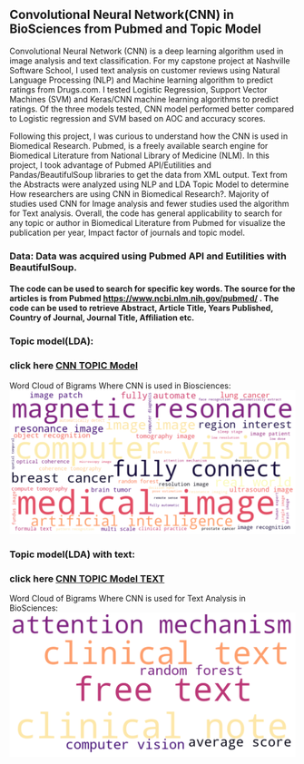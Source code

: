 ## Convolutional Neural Network(CNN) in BioSciences from Pubmed and Topic Model
Convolutional Neural Network (CNN) is a deep learning algorithm used in image analysis and text classification. For my capstone project at Nashville Software School, I used text analysis on customer reviews using Natural Language Processing (NLP) and Machine learning algorithm to predict ratings from Drugs.com. I tested Logistic Regression, Support Vector Machines (SVM) and Keras/CNN machine learning algorithms to predict ratings. Of the three models tested, CNN model performed better compared to Logistic regression and SVM based on AOC and accuracy scores. 

Following this project, I was curious to understand how the CNN is used in Biomedical Research. Pubmed, is a freely available search engine for Biomedical Literature from National Library of Medicine (NLM). In this project, I took advantage of Pubmed API/Eutilities and Pandas/BeautifulSoup libraries to get the data from XML output. Text from the Abstracts were analyzed using NLP and LDA Topic Model to determine How researchers are using CNN in Biomedical Research?. Majority of studies used CNN for Image analysis and fewer studies used the algorithm for Text analysis. Overall, the code has general applicability to search for any topic or author in Biomedical Literature from Pubmed for visualize the publication per year, Impact factor of journals and topic model. 



### Data: Data was acquired using Pubmed API and Eutilities with BeautifulSoup.

#### The code can be used to search for specific key words. The source for the articles is from Pubmed https://www.ncbi.nlm.nih.gov/pubmed/ . The code can be used to retrieve Abstract, Article Title, Years Published, Country of Journal, Journal Title, Affiliation etc. 

 
### Topic model(LDA):


### click here [CNN TOPIC Model](http://htmlpreview.github.com/?https://github.com/htanjore/convolutional-neural-network-in-BioScience-pubmed/blob/master/data/lda.html)



Word Cloud of Bigrams Where CNN is used in Biosciences:
![ScreenShot](data/word_cloud_cnn.png 'CNN')


### Topic model(LDA) with text:



### click here [CNN TOPIC Model TEXT](http://htmlpreview.github.com/?https://github.com/htanjore/convolutional-neural-network-in-BioScience-pubmed/blob/master/data/lda_text.html)

Word Cloud of Bigrams Where CNN is used for Text Analysis in BioSciences:
![ScreenShot](data/word_cloud_cnn_text.png 'CNN Text')

